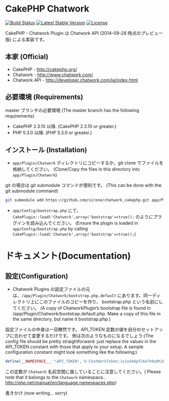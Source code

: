 # CakePHP Chatwork

[![Build Status](https://travis-ci.org/sirone/chatwork_cakephp.svg?branch=master)](https://travis-ci.org/sirone/chatwork_cakephp)
[![Latest Stable Version](https://poser.pugx.org/sirone/chatwork_cakephp/v/stable.svg)](https://packagist.org/packages/sirone/chatwork_cakephp)
[![License](https://poser.pugx.org/sirone/chatwork_cakephp/license.svg)](https://packagist.org/packages/sirone/chatwork_cakephp)

CakePHP - Chatwork Plugin は Chatwork API (2014-09-28 時点のプレビュー版) による実装です。

## 本家 (Official)

* CakePHP - http://cakephp.org/
* Chatwork - http://www.chatwork.com/
* Chatwork API - http://developer.chatwork.com/ja/index.html

## 必要環境 (Requirements)

master ブランチの必要環境 (The master branch has the following requirements)

* CakePHP 2.3.10 以降. (CakePHP 2.3.10 or greater.)
* PHP 5.3.0 以降. (PHP 5.3.0 or greater.)

## インストール (Installation)

* `app/Plugin/Chatwork` ディレクトリにコピーするか、git clone でファイルを格納してください。 (Clone/Copy the files in this directory into `app/Plugin/Chatwork`)

git の場合は git submodule コマンドが便利です。 (This can be done with the git submodule command)
```sh
git submodule add https://github.com/sirone/chatwork_cakephp.git app/Plugin/Chatwork
```

* `app/Config/bootstrap.php` にて、`CakePlugin::load('Chatwork',array('bootstrap'=>true));` のようにプラグインを読み込んでください。
(Ensure the plugin is loaded in `app/Config/bootstrap.php` by calling `CakePlugin::load('Chatwork',array('bootstrap'=>true));`)

# ドキュメント(Documentation)

## 設定(Configuration)

* Chatwork Plugins の設定ファイルの元は、`/app/Plugin/Chatwork/bootstrap.php.default` にあります。同一ディレクトリ上にこのファイルのコピーを作り、 bootstrap.php という名前にしてください。
(A copy of ChatworkPlugin’s bootstrap file is found in /app/Plugin/Chatwork/bootstrap.default.php. Make a copy of this file in the same directory, but name it bootstrap.php.)

設定ファイルの中身は一目瞭然です。 API_TOKEN 定数の値を自分のセットアップに合わせて変更するだけです。 例は次のようなものになるでしょう:(The config file should be pretty straightforward: just replace the values in the API_TOKEN constant with those that apply to your setup. A sample configuration constant might look something like the following:)

```php
define(__NAMESPACE__.'\API_TOKEN','X-ChatWorkToken:1s2a3m4p5l6e7h8a9h10a11');
```

この定数が `Chatwork` 名前空間に属していることに注意してください。( Please note that it belongs to the `Chatwork` namespace.. http://php.net/manual/en/language.namespaces.php)


書きかけ (now writing... sorry)
